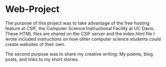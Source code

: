 # Web-Project

The purpose of this project was to take advantage of the free hosting feature at CSIF, the Computer Science Instructional Facility
at UC Davis.  These HTML files are shared on the CSIF server and the index.html file I wrote included instructions on how
other computer science students could create websites of their own.

The second purpose was to share my creative writing:  My poems, blog posts, and links to my short stories.
